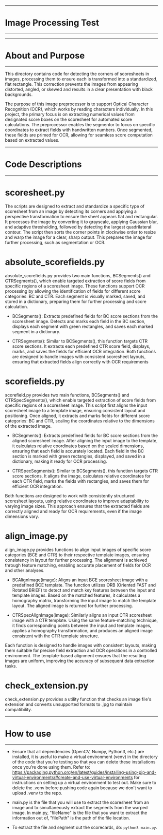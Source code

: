 -------------------------
# Image Processing Test #
-------------------------

---------------------
# About and Purpose #
---------------------

This directory contains code for detecting the corners of scoresheets in images, processing them to ensure each is transformed into a standardized, flat rectangle. This correction prevents the images from appearing distorted, angled, or skewed and results in a clear presentation with black backgrounds.

The purpose of this image preprocessor is to support Optical Character Recognition (OCR), which works by reading characters individually. In this project, the primary focus is on extracting numerical values from designated score boxes on the scoresheet for automated score calculations. The preprocessor enables the segmentor to focus on specific coordinates to extract fields with handwritten numbers. Once segmented, these fields are primed for OCR, allowing for seamless score computation based on extracted values.

---------------------
# Code Descriptions #
---------------------

# scoresheet.py
The scripts are designed to extract and standardize a specific type of scoresheet from an image by detecting its corners and applying a perspective transformation to ensure the sheet appears flat and rectangular. It processes the image by converting it to grayscale, applying Gaussian blur, and adaptive thresholding, followed by detecting the largest quadrilateral contour. The script then sorts the corner points in clockwise order to resize and warp the image for a clear, sharp output. This prepares the image for further processing, such as segmentation or OCR.

# absolute_scorefields.py
absolute_scorefields.py provides two main functions, BCSegments() and CTRSegments(), which enable targeted extraction of score fields from specific regions of a scoresheet image. These functions support OCR processing by allowing the identification of fields for different score categories: BC and CTR. Each segment is visually marked, saved, and stored in a dictionary, preparing them for further processing and score calculation.

- BCSegments(): Extracts predefined fields for BC score sections from the scoresheet image.
Detects and marks each field in the BC section, displays each segment with green rectangles, and saves each marked segment in a dictionary.

- CTRSegments(): Similar to BCSegments(), this function targets CTR score sections.
It extracts each predefined CTR score field, displays, marks, and saves the fields for efficient OCR integration.
Both functions are designed to handle images with consistent scoresheet layouts, ensuring that extracted fields align correctly with OCR requirements

# scorefields.py
scorefield.py provides two main functions, BCSegments() and CTRSpecSegments(), which enable targeted extraction of score fields from specific regions of a scoresheet image. This script first aligns the input scoresheet image to a template image, ensuring consistent layout and positioning. Once aligned, it extracts and marks fields for different score categories: BC and CTR, scaling the coordinates relative to the dimensions of the extracted image.

- BCSegments(): Extracts predefined fields for BC score sections from the aligned scoresheet image. After aligning the input image to the template, it calculates relative coordinates based on the scaled dimensions, ensuring that each field is accurately located. Each field in the BC section is marked with green rectangles, displayed, and saved in a dictionary, making it ready for OCR processing.

- CTRSpecSegments(): Similar to BCSegments(), this function targets CTR score sections. It aligns the image, calculates relative coordinates for each CTR field, marks the fields with rectangles, and saves them for efficient OCR integration.

Both functions are designed to work with consistently structured scoresheet layouts, using relative coordinates to improve adaptability to varying image sizes. This approach ensures that the extracted fields are correctly aligned and ready for OCR requirements, even if the image dimensions vary.

# align_image.py
align_image.py provides functions to align input images of specific score categories (BCE and CTR) to their respective template images, ensuring consistency in layout for further processing. The alignment is achieved through feature matching, enabling accurate placement of fields for OCR and other analyses.

- BCAlignImage(image): Aligns an input BCE scoresheet image with a predefined BCE template. The function utilizes ORB (Oriented FAST and Rotated BRIEF) to detect and match key features between the input and template images. Based on the matched features, it calculates a homography matrix, transforming the input image to match the template layout. The aligned image is returned for further processing.

- CTRSpecAlignImage(image): Similarly aligns an input CTR scoresheet image with a CTR template. Using the same feature-matching technique, it finds corresponding points between the input and template images, applies a homography transformation, and produces an aligned image consistent with the CTR template structure.

Each function is designed to handle images with consistent layouts, making them suitable for precise field extraction and OCR operations in a controlled environment. The template-based alignment ensures that the resulting images are uniform, improving the accuracy of subsequent data extraction tasks.

# check_extension.py
check_extension.py provides a utility function that checks an image file's extension and converts unsupported formats to .jpg to maintain compatibility.

--------------
# How to use #
--------------

- Ensure that all dependencies (OpenCV, Numpy, Python3, etc.) are installed, it is useful to make a virtual environment (venv) in the directory of the code that you're testing so that you can delete these installations once you're done using them. Refer to: https://packaging.python.org/en/latest/guides/installing-using-pip-and-virtual-environments/#create-and-use-virtual-environments for instructions on setting up a virtual environment to test out. Make sure to delete the .venv before pushing code again because we don't want to upload .venv to the repo.

- main.py is the file that you will use to extract the scoresheet from an image and to simultaneously extract the segments from the warped image. In main.py, "fileName" is the file that you want to extract the information out of, "filePath" is the path of the file location.

- To extract the file and segment out the scorecards, do: ```python3 main.py```.